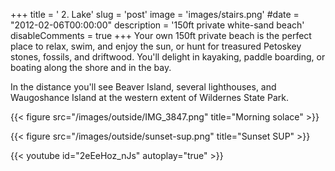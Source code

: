 +++
title = ' 2. Lake'
slug = 'post'
image = 'images/stairs.png'
#date = "2012-02-06T00:00:00"
description = '150ft private white-sand beach'
disableComments = true
+++
Your own 150ft private beach is the perfect place to relax, swim, and enjoy the sun, or hunt for treasured Petoskey stones, fossils, and driftwood. You'll delight in kayaking, paddle boarding, or boating along the shore and in the bay.

In the distance you'll see Beaver Island, several lighthouses, and Waugoshance Island at the western extent of Wildernes State Park.

{{< figure src="/images/outside/IMG_3847.png" title="Morning solace" >}}

{{< figure src="/images/outside/sunset-sup.png" title="Sunset SUP" >}}

{{< youtube id="2eEeHoz_nJs" autoplay="true" >}}